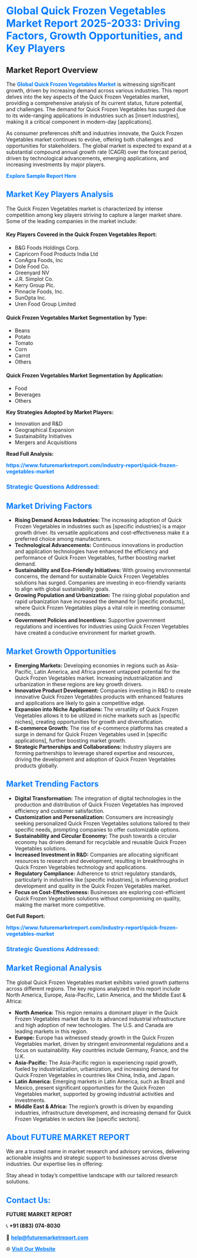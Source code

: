 <h1 style="color: #007BFF;">Global Quick Frozen Vegetables Market Report 2025-2033: Driving Factors, Growth Opportunities, and Key Players</h1>

<section id="overview">
<h2>Market Report Overview</h2>
<p>The <a href="https://www.futuremarketreport.com/industry-report/quick-frozen-vegetables-market" style="color: #007BFF; text-decoration: none;"><strong>Global Quick Frozen Vegetables Market</strong></a> is witnessing significant growth, driven by increasing demand across various industries. This report delves into the key aspects of the Quick Frozen Vegetables market, providing a comprehensive analysis of its current status, future potential, and challenges. The demand for Quick Frozen Vegetables has surged due to its wide-ranging applications in industries such as [insert industries], making it a critical component in modern-day [applications].</p>
<p>As consumer preferences shift and industries innovate, the Quick Frozen Vegetables market continues to evolve, offering both challenges and opportunities for stakeholders. The global market is expected to expand at a substantial compound annual growth rate (CAGR) over the forecast period, driven by technological advancements, emerging applications, and increasing investments by major players.</p>
</section>

<section id="overview">
<p><a href="https://www.futuremarketreport.com/request-sample/reportId=104889" style="color: #007BFF; text-decoration: none;"><strong>Explore Sample Report Here</strong></a></p>
</section>

<section id="key-players">
<h2 style="color: #007BFF;">Market Key Players Analysis</h2>
<p>The Quick Frozen Vegetables market is characterized by intense competition among key players striving to capture a larger market share. Some of the leading companies in the market include:</p>
<h4>Key Players Covered in the Quick Frozen Vegetables Report:</h4>
<ul><li>B&amp;G Foods Holdings Corp.</li><li>Capricorn Food Products India Ltd</li><li>ConAgra Foods, Inc</li><li>Dole Food Co.</li><li>Greenyard NV</li><li>J.R. Simplot Co.</li><li>Kerry Group Plc.</li><li>Pinnacle Foods, Inc.</li><li>SunOpta Inc.</li><li>Uren Food Group Limited</li></ul>
<h4>Quick Frozen Vegetables Market Segmentation by Type:</h4>
<ul><li>Beans</li><li>Potato</li><li>Tomato</li><li>Corn</li><li>Carrot</li><li>Others</li></ul>

<h4>Quick Frozen Vegetables Market Segmentation by Application:</h4>
<ul><li>Food</li><li>Beverages</li><li>Others</li></ul>
<p><strong>Key Strategies Adopted by Market Players:</strong></p>
<ul>
<li>Innovation and R&D</li>
<li>Geographical Expansion</li>
<li>Sustainability Initiatives</li>
<li>Mergers and Acquisitions</li>
</ul>
</section>

<section>
<p><strong>Read Full Analysis: </strong></p><a href="https://www.futuremarketreport.com/industry-report/quick-frozen-vegetables-market" style="color: #007BFF; text-decoration: none;"><strong>https://www.futuremarketreport.com/industry-report/quick-frozen-vegetables-market</strong></a>
<h3 style="color: #007BFF;">Strategic Questions Addressed:</h3>
</section>

<section id="driving-factors">
<h2 style="color: #007BFF;">Market Driving Factors</h2>
<ul>
<li><strong>Rising Demand Across Industries:</strong> The increasing adoption of Quick Frozen Vegetables in industries such as [specific industries] is a major growth driver. Its versatile applications and cost-effectiveness make it a preferred choice among manufacturers.</li>
<li><strong>Technological Advancements:</strong> Continuous innovations in production and application technologies have enhanced the efficiency and performance of Quick Frozen Vegetables, further boosting market demand.</li>
<li><strong>Sustainability and Eco-Friendly Initiatives:</strong> With growing environmental concerns, the demand for sustainable Quick Frozen Vegetables solutions has surged. Companies are investing in eco-friendly variants to align with global sustainability goals.</li>
<li><strong>Growing Population and Urbanization:</strong> The rising global population and rapid urbanization have increased the demand for [specific products], where Quick Frozen Vegetables plays a vital role in meeting consumer needs.</li>
<li><strong>Government Policies and Incentives:</strong> Supportive government regulations and incentives for industries using Quick Frozen Vegetables have created a conducive environment for market growth.</li>
</ul>
</section>

<section id="growth-opportunities">
<h2 style="color: #007BFF;">Market Growth Opportunities</h2>
<ul>
<li><strong>Emerging Markets:</strong> Developing economies in regions such as Asia-Pacific, Latin America, and Africa present untapped potential for the Quick Frozen Vegetables market. Increasing industrialization and urbanization in these regions are key growth drivers.</li>
<li><strong>Innovative Product Development:</strong> Companies investing in R&D to create innovative Quick Frozen Vegetables products with enhanced features and applications are likely to gain a competitive edge.</li>
<li><strong>Expansion into Niche Applications:</strong> The versatility of Quick Frozen Vegetables allows it to be utilized in niche markets such as [specific niches], creating opportunities for growth and diversification.</li>
<li><strong>E-commerce Growth:</strong> The rise of e-commerce platforms has created a surge in demand for Quick Frozen Vegetables used in [specific applications], further boosting market growth.</li>
<li><strong>Strategic Partnerships and Collaborations:</strong> Industry players are forming partnerships to leverage shared expertise and resources, driving the development and adoption of Quick Frozen Vegetables products globally.</li>
</ul>
</section>

<section id="trending-factors">
<h2 style="color: #007BFF;">Market Trending Factors</h2>
<ul>
<li><strong>Digital Transformation:</strong> The integration of digital technologies in the production and distribution of Quick Frozen Vegetables has improved efficiency and customer satisfaction.</li>
<li><strong>Customization and Personalization:</strong> Consumers are increasingly seeking personalized Quick Frozen Vegetables solutions tailored to their specific needs, prompting companies to offer customizable options.</li>
<li><strong>Sustainability and Circular Economy:</strong> The push towards a circular economy has driven demand for recyclable and reusable Quick Frozen Vegetables solutions.</li>
<li><strong>Increased Investment in R&D:</strong> Companies are allocating significant resources to research and development, resulting in breakthroughs in Quick Frozen Vegetables technology and applications.</li>
<li><strong>Regulatory Compliance:</strong> Adherence to strict regulatory standards, particularly in industries like [specific industries], is influencing product development and quality in the Quick Frozen Vegetables market.</li>
<li><strong>Focus on Cost-Effectiveness:</strong> Businesses are exploring cost-efficient Quick Frozen Vegetables solutions without compromising on quality, making the market more competitive.</li>
</ul>
</section>

<section>
<p><strong>Get Full Report: </strong></p><a href="https://www.futuremarketreport.com/industry-report/quick-frozen-vegetables-market" style="color: #007BFF; text-decoration: none;"><strong>https://www.futuremarketreport.com/industry-report/quick-frozen-vegetables-market</strong></a>
<h3 style="color: #007BFF;">Strategic Questions Addressed:</h3>
</section>


<section id="regional-analysis">
<h2 style="color: #007BFF;">Market Regional Analysis</h2>
<p>The global Quick Frozen Vegetables market exhibits varied growth patterns across different regions. The key regions analyzed in this report include North America, Europe, Asia-Pacific, Latin America, and the Middle East & Africa:</p>
<ul>
<li><strong>North America:</strong> This region remains a dominant player in the Quick Frozen Vegetables market due to its advanced industrial infrastructure and high adoption of new technologies. The U.S. and Canada are leading markets in this region.</li>
<li><strong>Europe:</strong> Europe has witnessed steady growth in the Quick Frozen Vegetables market, driven by stringent environmental regulations and a focus on sustainability. Key countries include Germany, France, and the U.K.</li>
<li><strong>Asia-Pacific:</strong> The Asia-Pacific region is experiencing rapid growth, fueled by industrialization, urbanization, and increasing demand for Quick Frozen Vegetables in countries like China, India, and Japan.</li>
<li><strong>Latin America:</strong> Emerging markets in Latin America, such as Brazil and Mexico, present significant opportunities for the Quick Frozen Vegetables market, supported by growing industrial activities and investments.</li>
<li><strong>Middle East & Africa:</strong> The region’s growth is driven by expanding industries, infrastructure development, and increasing demand for Quick Frozen Vegetables in sectors like [specific sectors].</li>
</ul>
</section>

<footer>
<h2 style="color: #007BFF;">About FUTURE MARKET REPORT</h2>
<p>We are a trusted name in market research and advisory services, delivering actionable insights and strategic support to businesses across diverse industries. Our expertise lies in offering:</p>

<p>Stay ahead in today’s competitive landscape with our tailored research solutions.</p>

<h2 style="color: #007BFF;">Contact Us:</h2>
<p><strong>FUTURE MARKET REPORT</strong></p>
<p>📞 <strong>+91 (883) 074-8030</strong></p>
<p>📧 <strong><a href="mailto:help@futuremarketreport.com" style="color: #007BFF;">help@futuremarketreport.com</a></strong></p>
<p>🌐 <strong><a href="https://www.futuremarketreport.com/" style="color: #007BFF;">Visit Our Website</a></strong></p>
</footer>